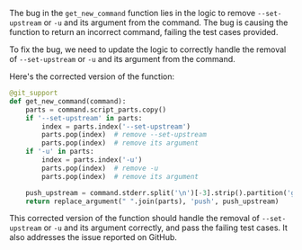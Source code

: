 The bug in the `get_new_command` function lies in the logic to remove `--set-upstream` or `-u` and its argument from the command. The bug is causing the function to return an incorrect command, failing the test cases provided.

To fix the bug, we need to update the logic to correctly handle the removal of `--set-upstream` or `-u` and its argument from the command.

Here's the corrected version of the function:

```python
@git_support
def get_new_command(command):
    parts = command.script_parts.copy()
    if '--set-upstream' in parts:
        index = parts.index('--set-upstream')
        parts.pop(index)  # remove --set-upstream
        parts.pop(index)  # remove its argument
    if '-u' in parts:
        index = parts.index('-u')
        parts.pop(index)  # remove -u
        parts.pop(index)  # remove its argument

    push_upstream = command.stderr.split('\n')[-3].strip().partition('git ')[2]
    return replace_argument(" ".join(parts), 'push', push_upstream)
```

This corrected version of the function should handle the removal of `--set-upstream` or `-u` and its argument correctly, and pass the failing test cases. It also addresses the issue reported on GitHub.